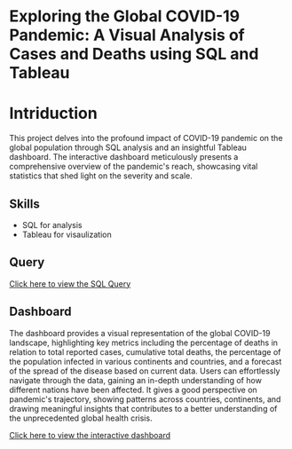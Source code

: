 # Exploring the Global COVID-19 Pandemic: A Visual Analysis of Cases and Deaths using SQL and Tableau


# Intriduction
This project delves into the profound impact of COVID-19 pandemic on the global population through SQL analysis and an insightful Tableau dashboard. 
The interactive dashboard meticulously presents a comprehensive overview of the pandemic's reach, showcasing vital statistics that shed light on the severity and scale.

## Skills 
- SQL for analysis
- Tableau for visaulization
## Query
[Click here to view the SQL Query](https://github.com/atamgbo/Analysis-on-the-global-impact-of-COVID19-disease/blob/main/SQL%20Analysis)
## Dashboard
The dashboard provides a visual representation of the global COVID-19 landscape, highlighting key metrics including the percentage of deaths in relation to total reported cases, cumulative total deaths, 
the percentage of the population infected in various continents and countries, and a forecast of the spread of the disease based on current data. Users can effortlessly navigate through the data, gaining 
an in-depth understanding of how different nations have been affected. It gives a good perspective on pandemic's trajectory, showing patterns across countries, continents, and drawing meaningful insights 
that contributes to a better understanding of the unprecedented global health crisis.

[Click here to view the interactive dashboard](https://public.tableau.com/app/profile/atamgbo.ayuwu/viz/Covid-19Dashboard_16351836180290/Dashboard1)

